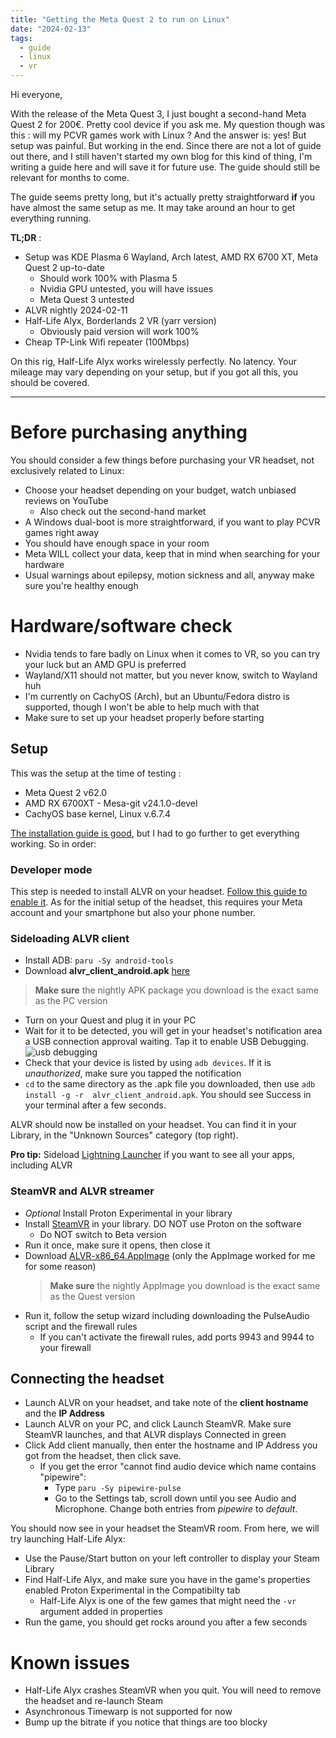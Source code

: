 ```yaml
---
title: "Getting the Meta Quest 2 to run on Linux"
date: "2024-02-13"
tags:
  - guide
  - linux
  - vr
---
```


Hi everyone,

With the release of the Meta Quest 3, I just bought a second-hand Meta Quest 2 for 200€. Pretty cool device if you ask me. My question though was this : will my PCVR games work with Linux ? And the answer is: yes! But setup was painful. But working in the end.
Since there are not a lot of guide out there, and I still haven't started my own blog for this kind of thing, I'm writing a guide here and will save it for future use. The guide should still be relevant for months to come.

The guide seems pretty long, but it's actually pretty straightforward **if** you have almost the same setup as me. It may take around an hour to get everything running.

**TL;DR** :

- Setup was KDE Plasma 6 Wayland, Arch latest, AMD RX 6700 XT, Meta Quest 2 up-to-date
  - Should work 100% with Plasma 5
  - Nvidia GPU untested, you will have issues
  - Meta Quest 3 untested
- ALVR nightly 2024-02-11
- Half-Life Alyx, Borderlands 2 VR (yarr version)
  - Obviously paid version will work 100%
- Cheap TP-Link Wifi repeater (100Mbps)

On this rig, Half-Life Alyx works wirelessly perfectly. No latency.
Your mileage may vary depending on your setup, but if you got all this, you should be covered.

---

# Before purchasing anything

You should consider a few things before purchasing your VR headset, not exclusively related to Linux:

- Choose your headset depending on your budget, watch unbiased reviews on YouTube
  - Also check out the second-hand market
- A Windows dual-boot is more straightforward, if you want to play PCVR games right away
- You should have enough space in your room
- Meta WILL collect your data, keep that in mind when searching for your hardware
- Usual warnings about epilepsy, motion sickness and all, anyway make sure you're healthy enough

# Hardware/software check

- Nvidia tends to fare badly on Linux when it comes to VR, so you can try your luck but an AMD GPU is preferred
- Wayland/X11 should not matter, but you never know, switch to Wayland huh
- I'm currently on CachyOS (Arch), but an Ubuntu/Fedora distro is supported, though I won't be able to help much with that
- Make sure to set up your headset properly before starting

## Setup

This was the setup at the time of testing :

- Meta Quest 2 v62.0
- AMD RX 6700XT - Mesa-git v24.1.0-devel
- CachyOS base kernel, Linux v.6.7.4

[The installation guide is good](https://github.com/alvr-org/ALVR/wiki/Installation-guide), but I had to go further to get everything working. So in order:

### Developer mode

This step is needed to install ALVR on your headset. [Follow this guide to enable it](https://aixr.org/insights/how-to-enable-developer-mode-on-oculus-quest-2/).
As for the initial setup of the headset, this requires your Meta account and your smartphone but also your phone number.

### Sideloading ALVR client

- Install ADB: `paru -Sy android-tools`
- Download **alvr_client_android.apk** [here](https://github.com/alvr-org/ALVR-nightly/releases)

> **Make sure** the nightly APK package you download is the exact same as the PC version

- Turn on your Quest and plug it in your PC
- Wait for it to be detected, you will get in your headset's notification area a USB connection approval waiting. Tap it to enable USB Debugging.
  ![usb debugging](https://img.itch.zone/aW1nLzE0Njc1NjY2LmpwZw==/original/dLFJVP.jpg)
- Check that your device is listed by using `adb devices`. If it is _unauthorized_, make sure you tapped the notification
- `cd` to the same directory as the .apk file you downloaded, then use `adb install -g -r  alvr_client_android.apk`. You should see Success in your terminal after a few seconds.

ALVR should now be installed on your headset. You can find it in your Library, in the "Unknown Sources" category (top right).

**Pro tip:** Sideload [Lightning Launcher](https://github.com/threethan/LightningLauncher/releases/tag/7.1.1) if you want to see all your apps, including ALVR

### SteamVR and ALVR streamer

- _Optional_ Install Proton Experimental in your library
- Install [SteamVR](steam://launch/250820/Dialog) in your library. DO NOT use Proton on the software
  - Do NOT switch to Beta version
- Run it once, make sure it opens, then close it
- Download [ALVR-x86_64.AppImage](https://github.com/alvr-org/ALVR-nightly/releases) (only the AppImage worked for me for some reason)
  > **Make sure** the nightly AppImage you download is the exact same as the Quest version
- Run it, follow the setup wizard including downloading the PulseAudio script and the firewall rules
  - If you can't activate the firewall rules, add ports 9943 and 9944 to your firewall

## Connecting the headset

- Launch ALVR on your headset, and take note of the **client hostname** and the **IP Address**
- Launch ALVR on your PC, and click Launch SteamVR. Make sure SteamVR launches, and that ALVR displays Connected in green
- Click Add client manually, then enter the hostname and IP Address you got from the headset, then click save.
  - If you get the error "cannot find audio device which name contains "pipewire":
    - Type `paru -Sy pipewire-pulse`
    - Go to the Settings tab, scroll down until you see Audio and Microphone. Change both entries from _pipewire_ to _default_.

You should now see in your headset the SteamVR room.
From here, we will try launching Half-Life Alyx:

- Use the Pause/Start button on your left controller to display your Steam Library
- Find Half-Life Alyx, and make sure you have in the game's properties enabled Proton Experimental in the Compatibilty tab
  - Half-Life Alyx is one of the few games that might need the `-vr` argument added in properties
- Run the game, you should get rocks around you after a few seconds

# Known issues

- Half-Life Alyx crashes SteamVR when you quit. You will need to remove the headset and re-launch Steam
- Asynchronous Timewarp is not supported for now
- Bump up the bitrate if you notice that things are too blocky
